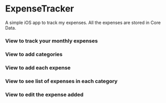 # ExpenseTracker

A simple iOS app to track my expenses. All the expenses are stored in Core Data.

### View to track your monthly expenses

### View to add categories

### View to add each expense

### View to see list of expenses in each category

### View to edit the expense added
